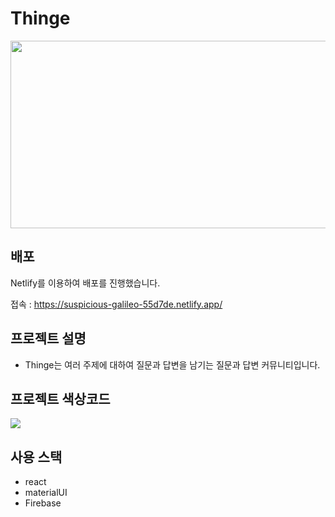 # Thinge

<img src="https://user-images.githubusercontent.com/32920566/133925017-5b1dacae-9806-4e42-9bca-4d77f2a68bfa.jpg" width=600px height=300/>

## 배포

Netlify를 이용하여 배포를 진행했습니다.

접속 : https://suspicious-galileo-55d7de.netlify.app/

## 프로젝트 설명

- Thinge는 여러 주제에 대하여 질문과 답변을 남기는 질문과 답변 커뮤니티입니다.

## 프로젝트 색상코드

<img src = "https://user-images.githubusercontent.com/32920566/133925020-3df8dc31-dbcc-44c4-b78d-fa5dbb93183d.JPG"/>

## 사용 스택

- react
- materialUI
- Firebase
